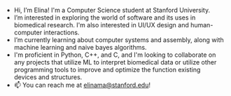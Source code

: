 - Hi, I’m Elina! I'm a Computer Science student at Stanford University. 
- I’m interested in exploring the world of software and its uses in biomedical research. I'm also interested in UI/UX design and human-computer interactions. 
- I’m currently learning about computer systems and assembly, along with machine learning and naive bayes algorithms. 
- I'm proficient in Python, C++, and C, and I'm looking to collaborate on any projects that utilize ML to interpret biomedical data or utilize other programming tools to improve and optimize the function existing devices and structures. 
- 📫 You can reach me at elinama@stanford.edu!

<!---
thepursuitofnovelty/thepursuitofnovelty is a ✨ special ✨ repository because its `README.md` (this file) appears on your GitHub profile.
You can click the Preview link to take a look at your changes.
--->
